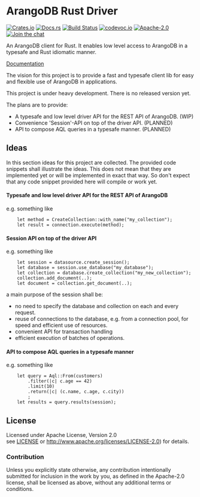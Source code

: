 
# ArangoDB Rust Driver

[![Crates.io][crb]][crl]
[![Docs.rs][dcb]][dcl]
[![Build Status][tcb]][tcl]
[![codevoc.io][cvb]][cvl]
[![Apache-2.0][lib]][lil]
[![Join the chat][gcb]][gcl]

[crb]: https://img.shields.io/crates/v/arangodb_client.svg?style=flat-square
[dcb]: https://docs.rs/arangodb_client/badge.svg
[tcb]: https://img.shields.io/travis/innoave/arangodb-rust-driver/master.svg?style=flat-square
[cvb]: https://img.shields.io/codecov/c/github/innoave/arangodb-rust-driver/master.svg?style=flat-square
[lib]: https://img.shields.io/badge/license-Apache%2D%2D2%2E0-blue.svg?style=flat-square
[gcb]: https://badges.gitter.im/innoave/general.svg?style=flat-square

[crl]: https://crates.io/crates/arangodb_client/
[dcl]: https://docs.rs/arangodb_client
[tcl]: https://travis-ci.org/innoave/arangodb-rust-driver/
[cvl]: https://codecov.io/github/innoave/arangodb-rust-driver?branch=master
[lil]: https://www.apache.org/licenses/LICENSE-2.0
[gcl]: https://gitter.im/innoave/arangodb_client

An ArangoDB client for Rust. It enables low level access to ArangoDB in a
typesafe and Rust idiomatic manner. 

[Documentation](https://docs.rs/arangodb_client)

The vision for this project is to provide a fast and typesafe client lib for
easy and flexible use of ArangoDB in applications.  

This project is under heavy development. There is no released version yet.

The plans are to provide:

* A typesafe and low level driver API for the REST API of ArangoDB. (WIP)
* Convenience 'Session'-API on top of the driver API. (PLANNED)
* API to compose AQL queries in a typesafe manner. (PLANNED)

## Ideas

In this section ideas for this project are collected. The provided code
snippets shall illustrate the ideas. This does not mean that they are
implemented yet or will be implemented in exact that way. So don't
expect that any code snippet provided here will compile or work yet. 

#### Typesafe and low level driver API for the REST API of ArangoDB

e.g. something like

```
    let method = CreateCollection::with_name("my_collection");
    let result = connection.execute(method);
```

#### Session API on top of the driver API

e.g. something like

```
    let session = datasource.create_session();
    let database = session.use_database("my_database");
    let collection = database.create_collection("my_new_collection");
    collection.add_document(..);
    let document = collection.get_document(..);
```

a main purpose of the session shall be:
* no need to specify the database and collection on each and every request.
* reuse of connections to the database, e.g. from a connection pool, for
  speed and efficient use of resources.
* convenient API for transaction handling
* efficient execution of batches of operations.

#### API to compose AQL queries in a typesafe manner

e.g. something like

```
    let query = Aql::From(customers)
        .filter(|c| c.age == 42)
        .limit(10)
        .return(|c| (c.name, c.age, c.city))
        ;
    let results = query.results(session);
```


<!--TODO uncomment this section once the first release has been published
## Usage

Add this to your `Cargo.toml`:

```toml
[dependencies]
arangodb_client = "0.1"
```

And add this to your crate:

```rust
extern crate arangodb_client;
```

See the [client example](./examples/client.rs) for a working example.
-->

## License

Licensed under Apache License, Version 2.0<br/>
see [LICENSE](LICENSE) or http://www.apache.org/licenses/LICENSE-2.0) for details.

### Contribution

Unless you explicitly state otherwise, any contribution intentionally submitted
for inclusion in the work by you, as defined in the Apache-2.0 license, shall be licensed as above, without any
additional terms or conditions.

